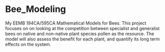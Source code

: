 # Bee_Modeling
My EEMB 194CA/595CA Mathematical Models for Bees. This project focuses on on looking at the competition between specialist and generalist bees on native and non-native plant species pollen as the resource. The model will also assess the benefit for each plant, and quantify its long term effects on the system. 
